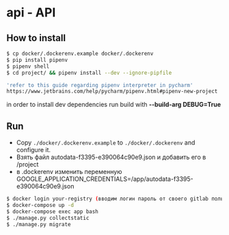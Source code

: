 # api - API

## How to install

```bash
$ cp docker/.dockerenv.example docker/.dockerenv
$ pip install pipenv
$ pipenv shell
$ cd project/ && pipenv install --dev --ignore-pipfile

'refer to this guide regarding pipenv interpreter in pycharm' 
https://www.jetbrains.com/help/pycharm/pipenv.html#pipenv-new-project
```
in order to install dev dependencies run build with **--build-arg DEBUG=True**
## Run
- Copy `./docker/.dockerenv.example` to `./docker/.dockerenv` and configure it.
- Взять файл autodata-f3395-e390064c90e9.json и добавить его в /project
- в .dockerenv изменить переменную GOOGLE_APPLICATION_CREDENTIALS=/app/autodata-f3395-e390064c90e9.json

```bash 
$ docker login your-registry (вводим логин пароль от своего gitlab пользователя)
$ docker-compose up -d
$ docker-compose exec app bash
$ ./manage.py collectstatic
$ ./manage.py migrate
```
